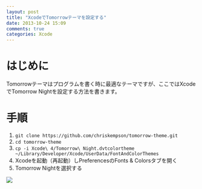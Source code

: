 ```yaml
---
layout: post
title: "XcodeでTomorrowテーマを設定する"
date: 2013-10-24 15:09
comments: true
categories: Xcode
---
```


# はじめに
Tomorrowテーマはプログラムを書く時に最適なテーマですが、ここではXcodeでTomorrow Nightを設定する方法を書きます。

# 手順
1. `git clone https://github.com/chriskempson/tomorrow-theme.git`
1. `cd tomorrow-theme`
1. `cp -i Xcode\ 4/Tomorrow\ Night.dvtcolortheme ~/Library/Developer/Xcode/UserData/FontAndColorThemes`
1. Xcodeを起動（再起動）しPreferencesのFonts & Colorsタブを開く
1. Tomorrow Nightを選択する

![](/images/2013-10-24/tomorrownight.png)
